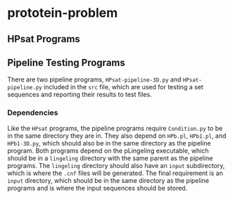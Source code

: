# prototein-problem

## HPsat Programs

## Pipeline Testing Programs
There are two pipeline programs, `HPsat-pipeline-3D.py` and `HPsat-pipeline.py`
included in the `src` file, which are used for testing a set sequences and
reporting their results to test files.

### Dependencies
Like the `HPsat` programs, the pipeline programs require `Condition.py` to be in
the same directory they are in. They also depend on `HPb.pl`, `HPb1.pl`, and
`HPb1-3D.py`, which should also be in the same directory as the pipeline program.
Both programs depend on the pLingeling executable, which should be in a
`lingeling` directory with the same parent as the pipeline programs. The
`lingeling` directory should also have an `input` subdirectory, which is where
the `.cnf` files will be generated. The final requirement is an `input` directory,
which should be in the same directory as the pipeline programs and is where the
input sequences should be stored.